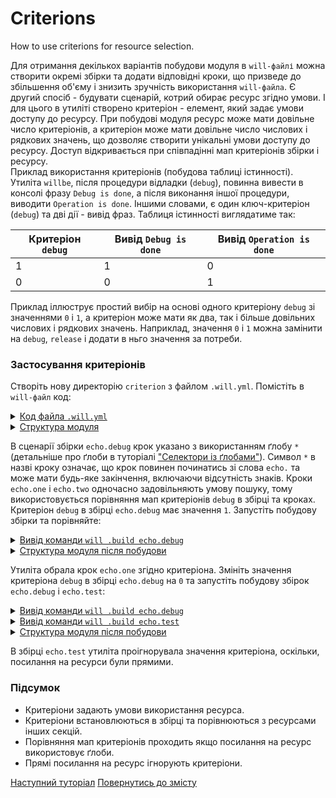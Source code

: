 # Criterions

How to use criterions for resource selection.

Для отримання декількох варіантів побудови модуля в `will-файлі` можна створити окремі збірки та додати відповідні кроки, що призведе до збільшення об'єму і знизить зручність використання `will-файла`. Є другий спосіб - будувати сценарій, котрий обирає ресурс згідно умови. І для цього в утиліті створено критеріон - елемент, який задає умови доступу до ресурсу. При побудові модуля ресурс може мати довільне число критеріонів, а критеріон може мати довільне число числових і рядкових значень, що дозволяє створити унікальні умови доступу до ресурсу. Доступ відкривається при співпадінні мап критеріонів збірки і ресурсу.   
Приклад використання критеріонів (побудова таблиці істинності). Утиліта `willbe`, після процедури відладки (`debug`), повинна вивести в консолі фразу `Debug is done`, а після виконання іншої процедури, виводити `Operation is done`.  Іншими словами, є один ключ-критеріон (`debug`) та дві дії - вивід фраз.
Таблиця істинності виглядатиме так:  

| Критеріон `debug` | Вивід `Debug is done` | Вивід `Operation is done`       |
|-------------------|-----------------------|---------------------------------|
| 1                 | 1                     | 0                               |
| 0                 | 0                     | 1                               |

Приклад іллюструє простий вибір на основі одного критеріону `debug` зі значеннями `0` i `1`, а критеріон може мати як два, так і більше  довільних числових і рядкових значень. Наприклад, значення `0` i `1` можна замінити на `debug`, `release` і додати в ньго значення за потреби.     

### Застосування критеріонів
Створіть нову директорію `criterion` з файлом `.will.yml`. Помістіть в `will-файл` код:  

<details>
  <summary><u>Код файла <code>.will.yml</code></u></summary>

```yaml
about :

    name : buildModuleWithCriterion
    description : "Output of various phrases using criterions"
    version : 0.0.1
    keywords :
        - willbe

step :

  echo.one :
    shell : echo "Debug is done"
    currentPath : '.'
    criterion :
       debug : 1

  echo.two :
    shell : echo "Operation is done"
    currentPath : '.'
    criterion :
       debug : 0

build :

  echo.debug:
    criterion :
       debug : 1
    steps :
       - echo.*

  echo.test:
    criterion :
       debug : 1
    steps :
       - echo.one
       - echo.two

```

</details>
<details>
  <summary><u>Структура модуля</u></summary>

```
criterion
    └── .will.yml

```

</details>

В сценарії збірки `echo.debug` крок указано з використанням ґлобу `*` (детальніше про ґлоби в туторіалі ["Селектори із ґлобами"](SelectorsWithGlob.md)). Символ `*` в назві кроку означає, що крок повинен починатись зі слова `echo.` та може мати будь-яке закінчення, включаючи відсутність знаків. Кроки `echo.one` і `echo.two` одночасно задовільняють умову пошуку, тому використовується порівняння мап критеріонів `debug` в збірці та кроках.  
Критеріон `debug` в збірці `echo.debug` має значення `1`. Запустіть побудову збірки та порівняйте:  

<details>
  <summary><u>Вивід команди <code>will .build echo.debug</code></u></summary>

```
[user@user ~]$ will .build echo.debug
...
Building echo.debug
 > echo "Debug is done"
Debug is done
  Built echo.debug in 0.062s

```

</details>
<details>
  <summary><u>Структура модуля після побудови</u></summary>

```
criterion
    └── .will.yml

```

</details>

Утиліта обрала крок `echo.one` згідно критеріона. Змініть значення критеріона `debug` в збірці `echo.debug` на `0` та запустіть побудову збірок `echo.debug` і `echo.test`:

<details>
    <summary><u>Вивід команди <code>will .build echo.debug</code></u></summary>

```
[user@user ~]$ will .build echo.debug
...
  Building echo.debug
 > echo "Operation is done"
Operation is done
  Built echo.debug in 0.102s

```

</details>
<details>
  <summary><u>Вивід команди <code>will .build echo.test</code></u></summary>

```
[user@user ~]$ will .build echo.test
...
  Building echo.test
 > echo "Debug is done"
Debug is done
 > echo "Operation is done"
Operation is done
  Built echo.test in 0.132s

```

</details>
<details>
  <summary><u>Структура модуля після побудови</u></summary>

```
criterion
    └── .will.yml

```

</details>

В збірці `echo.test` утиліта проігнорувала значення критеріона, оскільки, посилання на ресурси були прямими.

### Підсумок
- Критеріони задають умови використання ресурса.  
- Критеріони встановлюються в збірці та порівнюються з ресурсами інших секцій.  
- Порівняння мап критеріонів проходить якщо посилання на ресурс використовує ґлоби.  
- Прямі посилання на ресурс ігнорують критеріони.

[Наступний туторіал](CriterionDefault.md)
[Повернутись до змісту](../README.md#tutorials)
